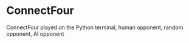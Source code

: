 # ConnectFour
ConnectFour played on the Python terminal, human opponent, random opponent, AI opponent
